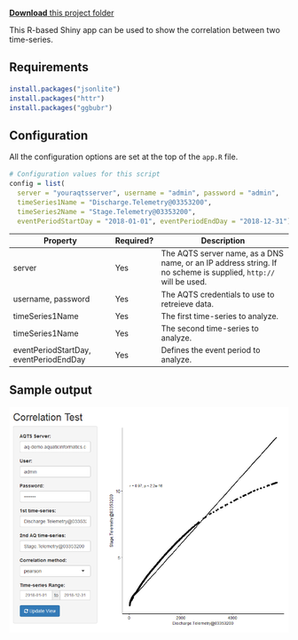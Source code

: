 ﻿[**Download** this project folder](https://minhaskamal.github.io/DownGit/#/home?url=https:%2F%2Fgithub.com%2FAquaticInformatics%2FExamples%2Ftree%2Fmaster%2FTimeSeries%2FPublicApis%2FR%2FShinyCorrelator)

This R-based Shiny app can be used to show the correlation between two time-series.

## Requirements

```R
install.packages("jsonlite")
install.packages("httr")
install.packages("ggbubr")
```

## Configuration

All the configuration options are set at the top of the `app.R` file.

```R
# Configuration values for this script
config = list(
  server = "youraqtsserver", username = "admin", password = "admin",    # AQTS credentials for your server
  timeSeries1Name = "Discharge.Telemetry@03353200",                     # The 1st time-series to analyze
  timeSeries2Name = "Stage.Telemetry@03353200",                         # The 2nd time-series to analyze
  eventPeriodStartDay = "2018-01-01", eventPeriodEndDay = "2018-12-31") # The period to analyze
```

| Property | Required? | Description |
| ---|---|--- |
| server | Yes |The AQTS server name, as a DNS name, or an IP address string. If no scheme is supplied, `http://` will be used. |
| username, password | Yes | The AQTS credentials to use to retreieve data. |
| timeSeries1Name | Yes| The first time-series to analyze. |
| timeSeries1Name | Yes| The second time-series to analyze. |
| eventPeriodStartDay, eventPeriodEndDay | Yes | Defines the event period to analyze. |

## Sample output

![Shiny Correlator](../images/ShinyCorrelator.png "Correlation Test")
